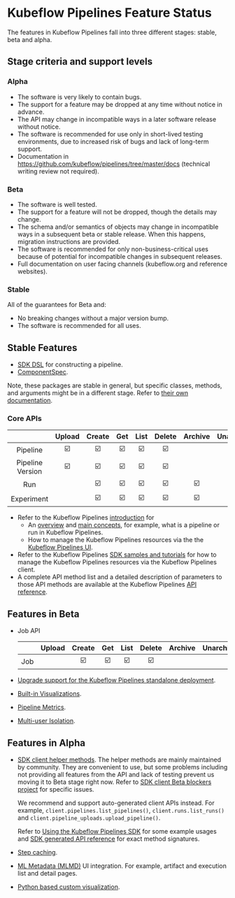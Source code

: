 # Kubeflow Pipelines Feature Status

The features in Kubeflow Pipelines fall into three different stages: stable, beta and alpha.

## Stage criteria and support levels

### Alpha
* The software is very likely to contain bugs.
* The support for a feature may be dropped at any time without notice in advance.
* The API may change in incompatible ways in a later software release without notice.
* The software is recommended for use only in short-lived testing environments, due to increased risk of bugs and lack of long-term support.
* Documentation in https://github.com/kubeflow/pipelines/tree/master/docs (technical writing review not required).

### Beta
* The software is well tested.
* The support for a feature will not be dropped, though the details may change.
* The schema and/or semantics of objects may change in incompatible ways in a subsequent beta or stable release. When this happens, migration instructions are provided.
* The software is recommended for only non-business-critical uses because of potential for incompatible changes in subsequent releases.
* Full documentation on user facing channels (kubeflow.org and reference websites).

### Stable
All of the guarantees for Beta and:
* No breaking changes without a major version bump.
* The software is recommended for all uses.

## Stable Features

* [SDK DSL](https://github.com/kubeflow/pipelines/tree/master/sdk/python/kfp/dsl) for constructing a pipeline.
* [ComponentSpec](https://github.com/kubeflow/pipelines/blob/release-1.0/sdk/python/kfp/components/structures/components.json_schema.json).

Note, these packages are stable in general, but specific classes, methods, and arguments might be in a different stage. Refer to [their own documentation](https://kubeflow-pipelines.readthedocs.io/en/latest/source/kfp.dsl.html).

### Core APIs

|                  | Upload | Create | Get | List | Delete | Archive | Unarchive | Enable | Disable | Terminate | Retry |
|:----------------:|:------:|:------:|:---:|:----:|:------:|:-------:|:---------:|:------:|:-------:|:---------:|:-----:|
| Pipeline         | ☑️  |  ☑️ |☑️|☑️ | ☑️  |         |           |
| Pipeline Version | ☑️  |  ☑️ |☑️|☑️ | ☑️  |         |           |
| Run              |        |  ☑️ |☑️|☑️ | ☑️  | ☑️   | ☑️     |        |         | ☑️     | ☑️ |
| Experiment       |        |  ☑️ |☑️|☑️ | ☑️  | ☑️   | ☑️     |

* Refer to the Kubeflow Pipelines [introduction]((https://www.kubeflow.org/docs/pipelines/overview/)) for
  - An [overview](https://www.kubeflow.org/docs/pipelines/overview/pipelines-overview/) and [main concepts](https://www.kubeflow.org/docs/pipelines/overview/concepts/), for example, what is a pipeline or run in Kubeflow Pipelines.
  - How to manage the Kubeflow Pipelines resources via the the [Kubeflow Pipelines UI](https://www.kubeflow.org/docs/pipelines/overview/interfaces/).
* Refer to the Kubeflow Pipelines [SDK samples and tutorials](https://www.kubeflow.org/docs/pipelines/tutorials/sdk-examples/)
for how to manage the Kubeflow Pipelines resources via the Kubeflow Pipelines client.
* A complete API method list and a detailed description of parameters to those API methods are available at the Kubeflow Pipelines [API reference](https://www.kubeflow.org/docs/pipelines/reference/api/kubeflow-pipeline-api-spec/).

## Features in Beta

* Job API

  |                  | Upload | Create | Get | List | Delete | Archive | Unarchive | Enable | Disable | Terminate | Retry |
  |:----------------:|:------:|:------:|:---:|:----:|:------:|:-------:|:---------:|:------:|:-------:|:---------:|:-----:|
  | Job              |        |  ☑️ |☑️|☑️ | ☑️  |         |           | ☑️  | ☑️   |


* [Upgrade support for the Kubeflow Pipelines standalone deployment](https://www.kubeflow.org/docs/pipelines/installation/standalone-deployment/#upgrading-kubeflow-pipelines).

* [Built-in Visualizations](https://www.kubeflow.org/docs/pipelines/sdk/output-viewer/).

* [Pipeline Metrics](https://www.kubeflow.org/docs/pipelines/sdk/pipelines-metrics/).

* [Multi-user Isolation](https://www.kubeflow.org/docs/pipelines/multi-user/).

## Features in Alpha

* [SDK client helper methods](https://kubeflow-pipelines.readthedocs.io/en/latest/source/kfp.client.html). The helper methods are mainly maintained by
community. They are convenient to use, but some problems including not providing all features from the API and lack of testing
prevent us moving it to Beta stage right now. Refer to [SDK client Beta blockers project](https://github.com/kubeflow/pipelines/projects/7) for specific issues.

  We recommend and support auto-generated client APIs instead. For example,
  `client.pipelines.list_pipelines()`, `client.runs.list_runs()` and
  `client.pipeline_uploads.upload_pipeline()`.
  
  Refer to [Using the Kubeflow Pipelines SDK](https://www.kubeflow.org/docs/pipelines/tutorials/sdk-examples/) for some example usages and [SDK generated API reference](https://kubeflow-pipelines.readthedocs.io/en/latest/source/kfp.client.html#generated-apis) for exact method signatures.

* [Step caching](https://www.kubeflow.org/docs/pipelines/caching/).

* [ML Metadata (MLMD)](https://github.com/google/ml-metadata) UI integration.
  For example, artifact and execution list and detail pages.

* [Python based custom visualization](https://www.kubeflow.org/docs/pipelines/sdk/python-based-visualizations/).

